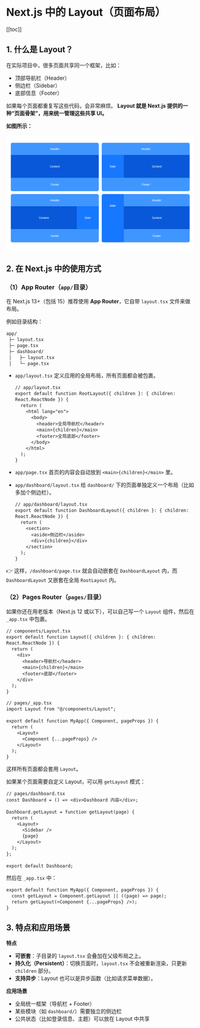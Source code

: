 # Next.js 中的 Layout（页面布局）

[[toc]]

## 1. 什么是 Layout？

在实际项目中，很多页面共享同一个框架，比如：

- 顶部导航栏（Header）
- 侧边栏（Sidebar）
- 底部信息（Footer）

如果每个页面都重复写这些代码，会非常麻烦。 **Layout 就是 Next.js 提供的一种“页面骨架”，用来统一管理这些共享 UI。**

**如图所示：**

![layout-1.png](../images/layout-1.png)

## 2. 在 Next.js 中的使用方式

### （1）App Router（`app/`目录）

在 Next.js 13+（包括 15）推荐使用 **App Router**，它自带 `layout.tsx` 文件来做布局。

例如目录结构：

```
app/
 ├─ layout.tsx
 ├─ page.tsx
 ├─ dashboard/
 │   ├─ layout.tsx
 │   └─ page.tsx
```

- `app/layout.tsx` 定义应用的全局布局，所有页面都会被包裹。

  ```tsx
  // app/layout.tsx
  export default function RootLayout({ children }: { children: React.ReactNode }) {
    return (
      <html lang="en">
        <body>
          <header>全局导航栏</header>
          <main>{children}</main>
          <footer>全局底部</footer>
        </body>
      </html>
    );
  }
  ```

- `app/page.tsx` 首页的内容会自动放到 `<main>{children}</main>` 里。

- `app/dashboard/layout.tsx` 给 `dashboard/` 下的页面单独定义一个布局（比如多加个侧边栏）。

  ```tsx
  // app/dashboard/layout.tsx
  export default function DashboardLayout({ children }: { children: React.ReactNode }) {
    return (
      <section>
        <aside>侧边栏</aside>
        <div>{children}</div>
      </section>
    );
  }
  ```

👉 这样，`/dashboard/page.tsx` 就会自动嵌套在 `DashboardLayout` 内，而 `DashboardLayout` 又嵌套在全局 `RootLayout` 内。

### （2）Pages Router（`pages/`目录）

如果你还在用老版本（Next.js 12 或以下），可以自己写一个 `Layout` 组件，然后在 `_app.tsx` 中包裹。

```tsx
// components/Layout.tsx
export default function Layout({ children }: { children: React.ReactNode }) {
  return (
    <div>
      <header>导航栏</header>
      <main>{children}</main>
      <footer>底部</footer>
    </div>
  );
}
```

```tsx
// pages/_app.tsx
import Layout from "@/components/Layout";

export default function MyApp({ Component, pageProps }) {
  return (
    <Layout>
      <Component {...pageProps} />
    </Layout>
  );
}
```

这样所有页面都会套用 `Layout`。

如果某个页面需要自定义 Layout，可以用 `getLayout` 模式：

```tsx
// pages/dashboard.tsx
const Dashboard = () => <div>Dashboard 内容</div>;

Dashboard.getLayout = function getLayout(page) {
  return (
    <Layout>
      <Sidebar />
      {page}
    </Layout>
  );
};

export default Dashboard;
```

然后在 `_app.tsx` 中：

```tsx
export default function MyApp({ Component, pageProps }) {
  const getLayout = Component.getLayout || ((page) => page);
  return getLayout(<Component {...pageProps} />);
}
```

## 3. 特点和应用场景

**特点**

- **可嵌套**：子目录的 `layout.tsx` 会叠加在父级布局之上。
- **持久化（Persistent）**：切换页面时，`layout.tsx` 不会被重新渲染，只更新 `children` 部分。
- **支持异步**：Layout 也可以是异步函数（比如请求菜单数据）。

**应用场景**

- 全局统一框架（导航栏 + Footer）
- 某些模块（如 `dashboard/`）需要独立的侧边栏
- 公共状态（比如登录信息、主题）可以放在 Layout 中共享
